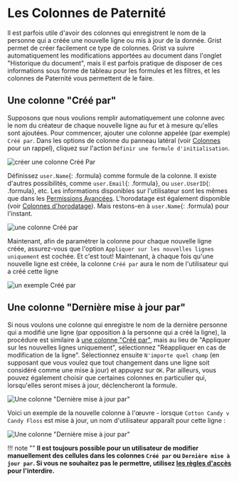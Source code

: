 Les Colonnes de Paternité
===================

Il est parfois utile d'avoir des colonnes qui enregistrent le nom de la personne
qui a créée une nouvelle ligne ou mis à jour de la donnée. Grist permet de créer
facilement ce type de colonnes. Grist va suivre automatiquement les
modifications apportées au document dans l'onglet "Historique du document", mais
il est parfois pratique de disposer de ces informations sous forme de tableau
pour les formules et les filtres, et les colonnes de Paternité vous permettent
de le faire.

## Une colonne "Créé par"

Supposons que nous voulions remplir automatiquement une colonne avec le nom du
créateur de chaque nouvelle ligne au fur et à mesure qu'elles sont ajoutées.
Pour commencer, ajouter une colonne appelée (par exemple) `Créé par`. Dans les
options de colonne du panneau latéral (voir [Colonnes](col-types.md) pour un
rappel), cliquez sur l'action `Définir une formule d'initialisation`.

![créer une colonne Créé Par](images/formulas/formulas-created-by-convert.png)

Définissez `user.Name`{: .formula} comme formule de la colonne. Il existe
d'autres possibilités, comme `user.Email`{: .formula}, ou `user.UserID`{:
.formula}, etc. Les informations disponibles sur l'utilisateur sont les mêmes
que dans les [Permissions Avancées](access-rules.md#access-rule-conditions).
L'horodatage est également disponible (voir [Colonnes
d'horodatage](timestamps.md)). Mais restons-en à `user.Name`{: .formula} pour
l'instant.

![une colonne Créé par](images/formulas/formulas-created-by-final.png)

Maintenant, afin de paramétrer la colonne pour chaque nouvelle ligne créée,
assurez-vous que l'option `Appliquer sur les nouvelles lignes uniquement` est
cochée. Et c'est tout! Maintenant, à chaque fois qu'une nouvelle ligne est
créée, la colonne `Créé par` aura le nom de l'utilisateur qui a créé cette ligne

![un exemple Créé par](images/formulas/formulas-created-by-autofill.png)


## Une colonne "Dernière mise à jour par"

Si nous voulons une colonne qui enregistre le nom de la dernière personne qui a
modifié une ligne (par opposition à la personne qui a créé la ligne), la
procédure est similaire à [une colonne "Créé
par"](authorship.md#a-created-by-column), mais au lieu de "Appliquer sur les
nouvelles lignes uniquement", sélectionnez "Réappliquer en cas de modification
de la ligne". Sélectionnez ensuite `N'importe quel champ` (en supposant que vous
voulez que tout changement dans une ligne soit considéré comme une mise à jour)
et appuyez sur `OK`. Par ailleurs, vous pouvez également choisir que certaines
colonnes en particulier qui, lorsqu'elles seront mises à jour, déclencheront la
formule.

![Une colonne "Dernière mise à jour
par"](images/formulas/formulas-updated-by-setup.png)

Voici un exemple de la nouvelle colonne à l'œuvre - lorsque `Cotton Candy v
Candy Floss` est mise à jour, un nom d'utilisateur apparaît pour cette ligne :

![Une colonne "Dernière mise à jour
par"](images/formulas/formulas-updated-by-autofill.png)

!!! note "" **Il est toujours possible pour un utilisateur de modifier
manuellement des cellules dans les colonnes `Créé par` ou `Dernière mise à jour
par`. Si vous ne souhaitez pas le permettre, utilisez [les règles
d'accès](access-rules.md) pour l'interdire.**

